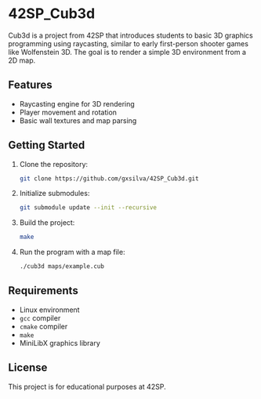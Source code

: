 # 42SP_Cub3d

Cub3d is a project from 42SP that introduces students to basic 3D graphics programming using raycasting, similar to early first-person shooter games like Wolfenstein 3D. The goal is to render a simple 3D environment from a 2D map.

## Features

- Raycasting engine for 3D rendering
- Player movement and rotation
- Basic wall textures and map parsing

## Getting Started

1. Clone the repository:
    ```bash
    git clone https://github.com/gxsilva/42SP_Cub3d.git
    ```
2. Initialize submodules:
    ```bash
    git submodule update --init --recursive
    ```
3. Build the project:
    ```bash
    make
    ```
4. Run the program with a map file:
    ```bash
    ./cub3d maps/example.cub
    ```

## Requirements

- Linux environment
- `gcc` compiler
- `cmake` compiler
- `make`
- MiniLibX graphics library

## License

This project is for educational purposes at 42SP.
